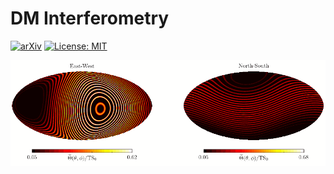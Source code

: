 # DM Interferometry

[![arXiv](https://img.shields.io/badge/arXiv-20009.00011%20-green.svg)](https://arxiv.org/abs/20009.XXXXX)
[![License: MIT](https://img.shields.io/badge/License-MIT-yellow.svg)](https://opensource.org/licenses/MIT)

![Example](https://github.com/joshwfoster/DM_Interferometry/blob/master/Localization_Animation.gif "Daily Axion Localization")
